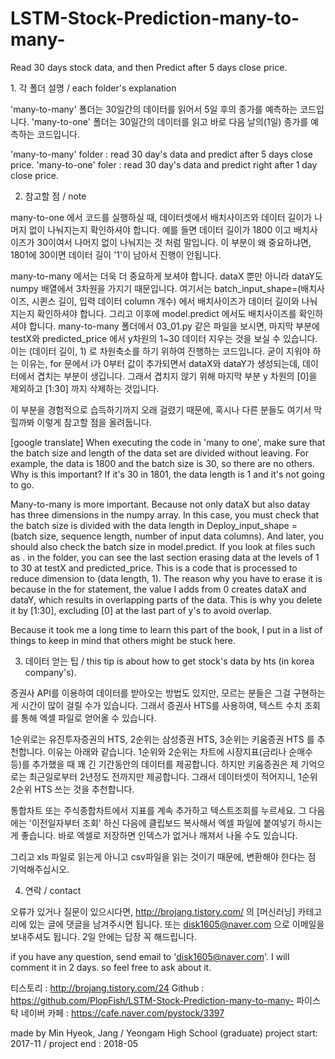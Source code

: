 # LSTM-Stock-Prediction-many-to-many-
Read 30 days stock data, and then Predict after 5 days close price.




﻿1. 각 폴더 설명 / each folder's explanation

'many-to-many' 폴더는 30일간의 데이터를 읽어서 5일 후의 종가를 예측하는 코드입니다.
'many-to-one' 폴더는 30일간의 데이터를 읽고 바로 다음 날의(1일) 종가를 예측하는 코드입니다.

'many-to-many' folder : read 30 day's data and predict after 5 days close price.
'many-to-one' foler : read 30 day's data and predict right after 1 day close price.





2. 참고할 점 / note

many-to-one 에서 코드를 실행하실 때, 데이터셋에서 배치사이즈와 데이터 길이가 나머지 없이 나눠지는지 확인하셔야 합니다.
예를 들면 데이터 길이가 1800 이고 배치사이즈가 30이여서 나머지 없이 나눠지는 것 처럼 말입니다.
이 부분이 왜 중요하냐면, 1801에 30이면 데이터 길이 '1'이 남아서 진행이 안됩니다.

many-to-many 에서는 더욱 더 중요하게 보셔야 합니다. dataX 뿐만 아니라 dataY도 numpy 배열에서 3차원을 가지기 때문입니다.
여기서는 batch_input_shape=(배치사이즈, 시퀸스 길이, 입력 데이터 column 개수) 에서 배치사이즈가 데이터 길이와 나눠지는지 확인하셔야 합니다.
그리고 이후에 model.predict 에서도 배치사이즈를 확인하셔야 합니다.
many-to-many 폴더에서 03_01.py 같은 파일을 보시면, 마지막 부분에 testX와 predicted_price 에서 y차원의 1~30 데이터 지우는 것을 보실 수 있습니다.
이는 (데이터 길이, 1) 로 차원축소를 하기 위하여 진행하는 코드입니다.
굳이 지워야 하는 이유는, for 문에서 i가 0부터 값이 추가되면서 dataX와 dataY가 생성되는데, 데이터에서 겹치는 부분이 생깁니다.
그래서 겹치지 않기 위해 마지막 부분 y 차원의 [0]을 제외하고 [1:30] 까지 삭제하는 것입니다.

이 부분을 경험적으로 습득하기까지 오래 걸렸기 때문에, 혹시나 다른 분들도 여기서 막힐까봐 이렇게 참고할 점을 올려둡니다.



[google translate]
When executing the code in 'many to one', make sure that the batch size and length of the data set are divided without leaving.
For example, the data is 1800 and the batch size is 30, so there are no others.
Why is this important? If it's 30 in 1801, the data length is 1 and it's not going to go.

Many-to-many is more important. Because not only dataX but also datay has three dimensions in the numpy array.
In this case, you must check that the batch size is divided with the data length in Deploy_input_shape = (batch size, sequence length, number of input data columns).
And later, you should also check the batch size in model.predict.
If you look at files such as . in the folder, you can see the last section erasing data at the levels of 1 to 30 at testX and predicted_price.
This is a code that is processed to reduce dimension to (data length, 1).
The reason why you have to erase it is because in the for statement, the value I adds from 0 creates dataX and dataY, which results in overlapping parts of the data.
This is why you delete it by [1:30], excluding [0] at the last part of y's to avoid overlap.

Because it took me a long time to learn this part of the book, I put in a list of things to keep in mind that others might be stuck here.






3. 데이터 얻는 팁 / this tip is about how to get stock's data by hts (in korea company's).

증권사 API를 이용하여 데이터를 받아오는 방법도 있지만, 모르는 분들은 그걸 구현하는게 시간이 많이 걸릴 수가 있습니다.
그래서 증권사 HTS를 사용하여, 텍스트 수치 조회를 통해 엑셀 파일로 얻어올 수 있습니다.

1순위로는 유진투자증권의 HTS, 2순위는 삼성증권 HTS, 3순위는 키움증권 HTS 를 추천합니다.
이유는 아래와 같습니다. 1순위와 2순위는 차트에 시장지표(금리나 순매수 등)를 추가했을 때 꽤 긴 기간동안의 데이터를 제공합니다.
하지만 키움증권은 제 기억으로는 최근일로부터 2년정도 전까지만 제공합니다. 그래서 데이터셋이 적어지니, 1순위 2순위 HTS 쓰는 것을 추천합니다.

통합차트 또는 주식종합차트에서 지표를 계속 추가하고 텍스트조회를 누르세요.
그 다음에는 '이전일자부터 조회' 하신 다음에 클립보드 복사해서 엑셀 파일에 붙여넣기 하시는게 좋습니다.
바로 엑셀로 저장하면 인덱스가 없거나 깨져서 나올 수도 있습니다.

그리고 xls 파일로 읽는게 아니고 csv파일을 읽는 것이기 때문에, 변환해야 한다는 점 기억해주십시오.






4. 연락 / contact

오류가 있거나 질문이 있으시다면, http://brojang.tistory.com/ 의 [머신러닝] 카테고리에 있는 글에 댓글을 남겨주시면 됩니다.
또는 disk1605@naver.com 으로 이메일을 보내주셔도 됩니다. 2일 안에는 답장 꼭 해드립니다.
 
⁭if you have any question, send email to 'disk1605@naver.com'.
I will comment it in 2 days. so feel free to ask about it.

티스토리 : http://brojang.tistory.com/24
Github : https://github.com/PlopFish/LSTM-Stock-Prediction-many-to-many-
파이스탁 네이버 카페 : https://cafe.naver.com/pystock/3397

made by Min Hyeok, Jang / Yeongam High School (graduate)
project start: 2017-11 / project end : 2018-05

